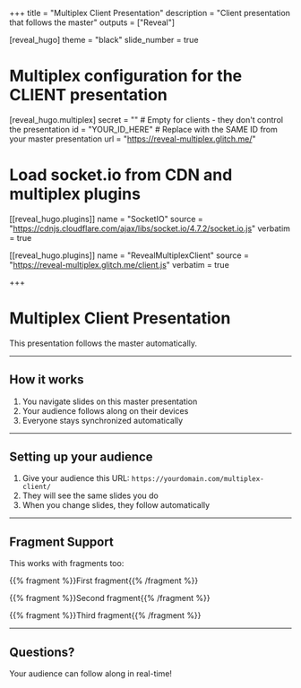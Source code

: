 +++
title = "Multiplex Client Presentation"
description = "Client presentation that follows the master"
outputs = ["Reveal"]

[reveal_hugo]
theme = "black"
slide_number = true

# Multiplex configuration for the CLIENT presentation
[reveal_hugo.multiplex]
secret = ""  # Empty for clients - they don't control the presentation
id = "YOUR_ID_HERE"         # Replace with the SAME ID from your master presentation
url = "https://reveal-multiplex.glitch.me/"

# Load socket.io from CDN and multiplex plugins
[[reveal_hugo.plugins]]
name = "SocketIO"
source = "https://cdnjs.cloudflare.com/ajax/libs/socket.io/4.7.2/socket.io.js"
verbatim = true

[[reveal_hugo.plugins]]
name = "RevealMultiplexClient"
source = "https://reveal-multiplex.glitch.me/client.js"
verbatim = true

+++

# Multiplex Client Presentation

This presentation follows the master automatically.

---

## How it works

1. You navigate slides on this master presentation
2. Your audience follows along on their devices
3. Everyone stays synchronized automatically

---

## Setting up your audience

1. Give your audience this URL: `https://yourdomain.com/multiplex-client/`
2. They will see the same slides you do
3. When you change slides, they follow automatically

---

## Fragment Support

This works with fragments too:

{{% fragment %}}First fragment{{% /fragment %}}

{{% fragment %}}Second fragment{{% /fragment %}}

{{% fragment %}}Third fragment{{% /fragment %}}

---

## Questions?

Your audience can follow along in real-time!
